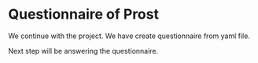 # Questionnaire of Prost

We continue with the project. We have create questionnaire from yaml
file.

Next step will be answering the questionnaire.
